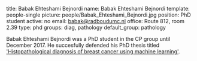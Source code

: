 title: Babak Ehteshami Bejnordi
name: Babak Ehteshami Bejnordi
template: people-single
picture: people/Babak_Ehteshami_Bejnordi.jpg
position: PhD student
active: no
email: babak@radboudumc.nl
office: Route 812, room 2.39
type: phd
groups: diag, pathology
default_group: pathology

Babak Ehteshami Bejnordi was a PhD student in the CP group until December 2017. He succesfully defended his PhD thesis titled ['Histopathological diagnosis of breast cancer using machine learning'](https://www.computationalpathologygroup.eu/publications/bejn17a/).

